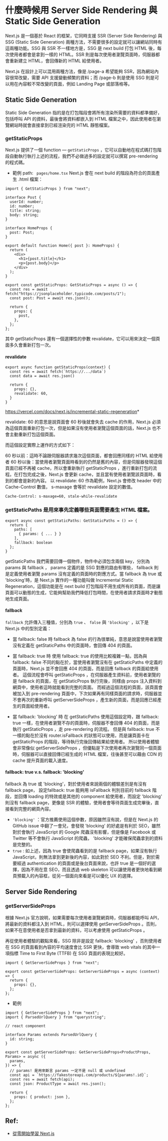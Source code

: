 
# 什麼時候用 Server Side Rendering 與 Static Side Generation
Next.js 是一個基於 React 的框架，它同時支援 SSR (Server Side Rendering) 與 SSG (Static Side Generation) 兩種方法，不需要很多的設定就可以讓網站同時有這兩種功能。SSG 與 SSR 不一樣地方是，SSG 是 next build 打包 HTML 後，每次使用者都會是拿到一樣的 HTML。SSR 則是每次使用者瀏覽頁面時，伺服器都會重新建立 HTML，會回傳新的 HTML 給使用者。

Next.js 在設計上可以混用兩種方法，像是 /page-a 希望能夠 SSR，因為網站內容很常改變，需要 API 支援變動頻繁的資料；而 /page-b 則是使用 SSG 則是可以用在內容較不常改變的頁面，例如 Landing Page 或部落格等。

## Static Side Generation
Static Side Generation 指的是在打包階段會將所有渲染所需要的資料都準備好，包括呼叫 API 的資料，最後會將資料都嵌入到 HTML 檔案之中，因此使用者在瀏覽網站時就會直接拿到已經渲染完的 HTML 靜態檔案。

### getStaticProps
Next.js 提供了一個 function — `getStaticProps` ，它可以自動地在程式碼打包階段自動執行執行上述的流程，我們不必做過多的設定就可以撰寫 pre-rendering 的程式碼。

- 範例 
path: ` pages/home.tsx` Next.js 會在 next build 的階段為符合的頁面產生 .html 檔案：

```typescript=
import { GetStaticProps } from "next";

interface Post {
  userId: number;
  id: number;
  title: string;
  body: string;
}

interface HomeProps {
  post: Post;
}

export default function Home({ post }: HomeProps) {
  return (
    <div>
      <h1>{post.title}</h1>
      <p>{post.body}</p>
    </div>
  );
}

export const getStaticProps: GetStaticProps = async () => {
  const res = await fetch("https://jsonplaceholder.typicode.com/posts/1");
  const post: Post = await res.json();

  return {
    props: {
      post,
    },
  };
};
```
其中 getStaticProps 還有一個選擇性的參數 revalidate，它可以用來決定一個頁面多久會重新打包一次。
#### revalidate
```typescript=
export async function getStaticProps(context) {
  const res = await fetch(`https://.../data`)
  const data = await res.json()

  return {
    props: {},
    revalidate: 60,
  }
}
```
https://vercel.com/docs/next.js/incremental-static-regeneration*

revalidate: 60 的意思是說頁面會 60 秒後就會失去 cache 的作用，Next.js 必須為這個頁面重新打包一次，但是如果沒有使用者瀏覽這個頁面的話，Next.js 也不會主動重新打包這個頁面。

而這個設定實際上運作的方式如下：

60 秒以前：這時不論跟伺服器請求幾次這個頁面，都會回應同樣的 HTML 給使用者
60 秒以後：當使用者瀏覽頁面時看到的仍然是舊的內容，但是伺服器發現這個頁面已經不再被 cache，所以會重新執行 getStaticProps ，進行重新打包的流程。在打包完成之後，Next.js 會更新 cache，並且當有使用者瀏覽該頁面時，看到的都會是新的內容。
以 revalidate: 60 作為範例，Next.js 會修改 header 中的 Cache-Control 數值， s-maxage 會等於 revalidate 設定的數值。

```
Cache-Control: s-maxage=60, stale-while-revalidate
```

### getStaticPaths 是用來事先定義哪些頁面需要產生 HTML 檔案。
```typescript=
export async const getStaticPaths: GetStaticPaths = () => {
  return {
    paths: [
      { params: { ... } }
    ],
    fallback: boolean
  };
}
```
getStaticPaths 我們需要回傳一個物件，物件中必須包含兩個 key，分別為 params 與 fallback ， params 定義的是 SSG 對應的路由有哪些， fallback 則是定義使用者瀏覽 params 沒有定義的頁面時的對應方式。當 fallback 為 true 或 'blocking'時，是 Next.js 實作的一種功能叫做 Incremental Static Regeneration，這個功能是在 next build 打包階段不用生成所有的頁面，而是讓頁面可以動態的生成，它能夠幫助我們降低打包時間，在使用者請求頁面時才動態地生成頁面。
#### fallback
`fallback` 允許傳入三種值，分別為 `true` 、 `false` 與 `'blocking'` ，以下是 Next.js 中的型別定義：

-  當 fallback: false 時
fallback 為 false 的行為很單純，意思是說當使用者瀏覽沒有定義在 getStaticPaths 中的頁面時，會回傳 404 的頁面。

-  當 fallback: true 時
使用 fallback: true 的使用比較複雜一點，因為與 fallback: false 不同的點在於，當使用者瀏覽沒有在 getStaticPaths 中定義的頁面時，Next.js 並不會回應 404 的頁面，而是回應 fallback 的頁面給使用者。
這個流程會呼叫 getStaticProps ，在伺服器產生資料前，使用者瀏覽的是 fallback 的頁面，在 getStaticProps 執行完後，同樣由 props 注入資料到網頁中，使用者這時就能看到完整的頁面。
而經過這個流程的頁面，該頁面會被加入到 pre-rendering 頁面中，下次如果再有同樣頁面的請求時，伺服器並不會再次的重新呼叫 getServerSideProps ，產生新的頁面，而是回應已經產生的頁面給使用者。

- 當 fallback: 'blocking' 時
在 getStaticPaths 使用這個設定時，跟 fallback: true 一樣，在使用者瀏覽不存的頁面時，伺服器不會回傳 404 的頁面，而是執行 getStaticProps ，走 pre-rendering 的流程。
但是與 fallback: true 不一樣的點在於沒有 router.isFallback 的狀態可以使用，而是讓頁面卡在 getStaticProps 的階段，等待執行完後回傳結果給使用者。
所以使用者體驗會非常像似 getServerSideProps ，但優點是下次使用者再次瀏覽同一個頁面時，伺服器可以直接回傳已經生成的 HTML 檔案，往後甚至可以藉由 CDN 的 cache 提升頁面的載入速度。


#### fallback: true v.s. fallback: 'blocking'
fallback 為 true 或 'blocking'，對於使用者來說兩個的體驗差別是有沒有 fallback page， 設定fallback: true 能夠用 isFallback 判別目前的 fallback 階段，並回傳 loading 的特效或是其他的 component 給使用者，而設定 'blocking' 則沒有 fallback page，更像是 SSR 的體驗，使用者會等待頁面生成完畢後，直接看到完整的網頁內容。
- `'blocking'` ：官方推薦使用這個參數，原因雖然沒有說，但是在 Next.js 的 GitHub issue 中翻了一會兒，會發現 'blocking' 的好處是有利於 SEO，雖然對於會執行 JavaScript 的 Google 爬蟲沒有影響，但是像是 Facebook 或 Twitter 等不會執行 JavaScript 的爬蟲， 'blocking' 才能確保爬蟲拿到的資料是完整的。
- `true` : 如上述，因為 true 會使爬蟲看到的是 fallback page，如果沒有執行 JavaScript，則無法拿到更新後的內容，如此對於 SEO 不利。但是，對於需要經過 authentication 的頁面或是後台頁面來說，也許 true 是一個好的選擇，因為不用在意 SEO，而且透過 web skeleton 可以讓使用者更快地看到網頁預載入的內容框，從另一個面向來看是可以優化 UX 的選擇。

## Server Side Rendering
### getServerSideProps
根據 Next.js 官方說明，如果需要每次使用者瀏覽網頁時，伺服器都能呼叫 API，將最新的資料都注入到 HTML，則可以選擇使用 getServerSideProps 。否則，如果不在意使用者是否拿到最新的資料，可以考慮使用 getStaticProps 。

再從使用者體驗的觀點來看，SSG 除非是設定 fallback: 'blocking' ，否則使用者在 SSG 的頁面看到內容的平均速度會比 SSR 更快，會導致 web vitals 的其中一項指標 Time to First Byte (TTFB) 在 SSG 頁面的表現比較好。
```typescript=
import { GetServerSideProps } from "next";

export const getServerSideProps: GetServerSideProps = async (context) => {
  return {
    props: {},
  };
};
```
- 範例 
```typescript=
import { GetServerSideProps } from "next";
import { ParsedUrlQuery } from "querystring";

// react component

interface Params extends ParsedUrlQuery {
  id: string;
}

export const getServerSideProps: GetServerSideProps<ProductProps, Params> = async ({
  params,
}) => {
  // params! 是用來斷言 params 一定不是 null 或 undefined
  const api = `https://fakestoreapi.com/products/${params!.id}`;
  const res = await fetch(api);
  const json: ProductType = await res.json();

  return {
    props: { product: json },
  };
};
```

## Ref:
- [從零開始學習 Next.js](https://ithelp.ithome.com.tw/users/20110504/ironman/4269?page=3)
